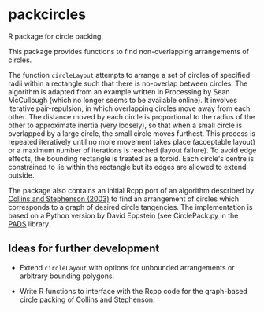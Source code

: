 # packcircles
R package for circle packing.

This package provides functions to find non-overlapping arrangements of circles.

The function `circleLayout` attempts to arrange a set of circles of specified
radii within a rectangle such that there is no-overlap between circles. 
The algorithm is adapted from an example written in Processing by Sean
McCullough (which no longer seems to be available online). It involves
iterative pair-repulsion, in which overlapping circles move away from each
other. The distance moved by each circle is proportional to the radius of the
other to approximate inertia (very loosely), so that when a small circle is
overlapped by a large circle, the small circle moves furthest. This process
is repeated iteratively until no more movement takes place (acceptable
layout) or a maximum number of iterations is reached (layout failure). To
avoid edge effects, the bounding rectangle is treated as a toroid. Each
circle's centre is constrained to lie within the rectangle but its edges are
allowed to extend outside.

The package also contains an initial Rcpp port of an algorithm described by
[Collins and Stephenson (2003)](http://www.sciencedirect.com/science/article/pii/S0925772102000998)
to find an arrangement of circles which corresponds to a graph of desired circle tangencies.
The implementation is based on a Python version by David Eppstein (see CirclePack.py in
the [PADS](http://www.ics.uci.edu/~eppstein/PADS/) library.

## Ideas for further development

- Extend `circleLayout` with options for unbounded arrangements or arbitrary bounding polygons.

- Write R functions to interface with the Rcpp code for the graph-based circle packing of
  Collins and Stephenson.
